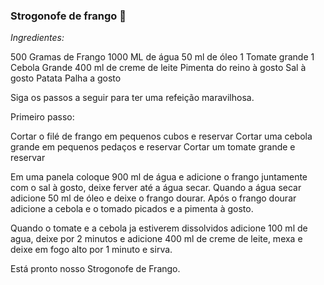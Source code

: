 ### Strogonofe de frango :chicken:

_Ingredientes:_

500 Gramas de Frango
1000 ML de água
50 ml de óleo
1 Tomate grande
1 Cebola Grande
400 ml de creme de leite
Pimenta do reino à gosto
Sal à gosto
Patata Palha a gosto

Siga os passos a seguir para ter uma refeição maravilhosa.

Primeiro passo:

Cortar o filé de frango em pequenos cubos e reservar
Cortar uma cebola grande em pequenos pedaços e reservar
Cortar um tomate grande e reservar

Em uma panela coloque 900 ml de água e adicione o frango juntamente com o sal à gosto, deixe ferver até a água secar.
Quando a água secar adicione 50 ml de óleo e deixe o frango dourar.
Após o frango dourar adicione  a cebola e o tomado picados e a pimenta à gosto.

Quando o tomate e a cebola ja estiverem dissolvidos adicione 100 ml de agua, deixe por 2 minutos e adicione 400 ml de creme de leite, 
mexa e deixe em fogo alto por 1 minuto e sirva.

Está pronto nosso Strogonofe de Frango.





















